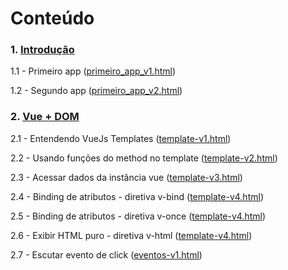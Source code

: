 # Conteúdo 
### 1. [Introdução](https://github.com/JanainaSilva00/learning-vue/tree/master/introducao)

1.1 - Primeiro app ([primeiro_app_v1.html](https://github.com/JanainaSilva00/learning-vue/blob/master/introducao/primeiro_app_v1.html))
    
1.2 - Segundo app ([primeiro_app_v2.html](https://github.com/JanainaSilva00/learning-vue/blob/master/introducao/primeiro_app_v1.html))
    
### 2. [Vue + DOM](https://github.com/JanainaSilva00/learning-vue/tree/master/dom)

2.1 - Entendendo VueJs Templates ([template-v1.html](https://github.com/JanainaSilva00/learning-vue/blob/master/dom/template-v1.html>))
    
2.2 - Usando funções do method no template ([template-v2.html](https://github.com/JanainaSilva00/learning-vue/blob/master/dom/template-v2.html))
       
2.3 - Acessar dados da instância vue ([template-v3.html](https://github.com/JanainaSilva00/learning-vue/blob/master/dom/template-v3.html))
       
2.4 - Binding de atributos - diretiva v-bind ([template-v4.html](https://github.com/JanainaSilva00/learning-vue/blob/master/dom/template-v4.html))

2.5 - Binding de atributos - diretiva v-once ([template-v4.html](https://github.com/JanainaSilva00/learning-vue/blob/master/dom/template-v5.html))

2.6 - Exibir HTML puro - diretiva v-html ([template-v4.html](https://github.com/JanainaSilva00/learning-vue/blob/master/dom/template-v6.html))

2.7 - Escutar evento de click ([eventos-v1.html](https://github.com/JanainaSilva00/learning-vue/blob/master/dom/eventos-v1.html))